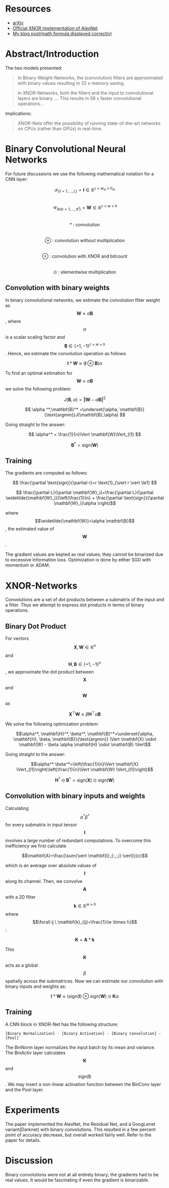 # Resources
- [arXiv](https://arxiv.org/abs/1603.05279)
- [Official XNOR implementation of AlexNet](http://allenai.org/plato/xnornet)
- [My blog post(math formula displayed correctly)](https://jaywonchung.github.io/read/papers/XNOR-Nets)

# Abstract/Introduction
The two models presented:
> In Binary-Weight-Networks, the (convolution) filters are approximated with binary values resulting in 32 x memory saving.

> In XNOR-Networks, both the filters and the input to convolutional layers are binary. ... This results in 58 x faster convolutional operations...

Implications:
> XNOR-Nets offer the possibility of running state-of-the-art networks on CPUs (rather than GPUs) in real-time.

# Binary Convolutional Neural Networks
For future discussions we use the following mathematical notation for a CNN layer:  

$$ \mathcal{I}_{l(l=1,...,L)} = \mathbf{I}\in \mathbb{R} ^{c \times w_{\text{in}} \times h_{\text{in}}}$$  
$$ \mathcal{W}_{lk(k=1,...,K^l)}=\mathbf{W} \in \mathbb{R} ^{c \times w \times h} $$  
$$ \ast\text{ : convolution} $$  
$$ \oplus\text{ : convolution without multiplication} $$  
$$ \otimes \text{ : convolution with XNOR and bitcount} $$  
$$ \odot \text{ : elementwise multiplication} $$  

## Convolution with binary weights
In binary convolutional networks, we estimate the convolution filter weight as $$ \mathbf{W}\approx\alpha \mathbf{B} $$, where $$ \alpha $$ is a scalar scaling factor and $$ \mathbf{B} \in \{+1, -1\} ^{c \times w \times h} $$. Hence, we estimate the convolution operation as follows:  

$$ \mathbf{I} \ast \mathbf{W}\approx (\mathbf{I}\oplus \mathbf{B})\alpha $$  

To find an optimal estimation for $$ \mathbf{W}\approx\alpha \mathbf{B} $$ we solve the following problem:  

$$ J(\mathbf{B},\alpha)=\Vert \mathbf{W}-\alpha \mathbf{B}\Vert^2 $$

$$ \alpha ^*,\mathbf{B}^* =\underset{\alpha, \mathbf{B}}{\text{argmin}}J(\mathbf{B},\alpha) $$  

Going straight to the answer:  

$$ \alpha^* = \frac{1}{n}\Vert \mathbf{W}\Vert_{l1} $$  

$$ \mathbf{B}^*=\text{sign}(\mathbf{W}) $$  


## Training
The gradients are computed as follows:  

$$ \frac{\partial \text{sign}}{\partial r}=r \text{1}_{\vert r \vert \le1} $$  

$$ \frac{\partial L}{\partial \mathbf{W}_i}=\frac{\partial L}{\partial \widetilde{\mathbf{W}_i}}\left(\frac{1}{n} + \frac{\partial \text{sign}}{\partial \mathbf{W}_i}\alpha \right)$$

where $$\widetilde{\mathbf{W}}=\alpha \mathbf{B}$$, the estimated value of $$\mathbf{W}$$.

The gradient values are kepted as real values; they cannot be binarized due to excessive information loss. Optimization is done by either SGD with momentum or ADAM.

# XNOR-Networks
Convolutions are a set of dot products between a submatrix of the input and a filter. Thus we attempt to express dot products in terms of binary operations.
## Binary Dot Product
For vectors $$\mathbf{X}, \mathbf{W} \in \mathbb{R}^n$$ and $$\mathbf{H}, \mathbf{B} \in \{+1,-1\}^n$$, we approximate the dot product between $$\mathbf{X}$$ and $$\mathbf{W}$$ as

$$\mathbf{X}^\top \mathbf{W} \approx \beta \mathbf{H}^\top \alpha \mathbf{B}$$

We solve the following optimization problem:

$$\alpha^*, \mathbf{H}^*, \beta^*, \mathbf{B}^*=\underset{\alpha, \mathbf{H}, \beta, \mathbf{B}}{\text{argmin}} \Vert \mathbf{X} \odot \mathbf{W} - \beta \alpha \mathbf{H} \odot \mathbf{B} \Vert$$

Going straight to the answer:

$$\alpha^* \beta^*=\left(\frac{1}{n}\Vert \mathbf{X} \Vert_{l1}\right)\left(\frac{1}{n}\Vert \mathbf{W} \Vert_{l1}\right)$$

$$\mathbf{H}^* \odot \mathbf{B}^*=\text{sign}(\mathbf{X}) \odot \text{sign}(\mathbf{W})$$

## Convolution with binary inputs and weights
Calculating $$\alpha^* \beta^*$$ for every submatrix in input tensor $$\mathbf{I}$$ involves a large number of redundant computations. To overcome this inefficiency we first calculate

$$\mathbf{A}=\frac{\sum{\vert \mathbf{I}_{:,:,i} \vert}}{c}$$

which is an average over absolute values of $$\mathbf{I}$$ along its channel. Then, we convolve $$\mathbf{A}$$ with a 2D filter $$\mathbf{k} \in \mathbb{R}^{w \times h}$$ where $$\forall ij \ \mathbf{k}_{ij}=\frac{1}{w \times h}$$:

$$ \mathbf{K}=\mathbf{A} \ast \mathbf{k} $$

This $$\mathbf{K}$$ acts as a global $$\beta$$ spatially across the submatrices. Now we can estimate our convolution with binary inputs and weights as:

$$ \mathbf{I} \ast \mathbf{W} \approx (\text{sign}(\mathbf{I}) \otimes \text{sign}(\mathbf{W}) \odot \mathbf{K} \alpha$$

## Training
A CNN block in XNOR-Net has the following structure:

```
[Binary Normalization] - [Binary Activation] - [Binary Convolution] - [Pool]
```

The BinNorm layer normalizes the input batch by its mean and variance. The BinActiv layer calculates $$\mathbf{K}$$ and $$\text{sign}(\mathbf{I})$$. We may insert a non-linear activation function between the BinConv layer and the Pool layer.

# Experiments
The paper implemented the AlexNet, the Residual Net, and a GoogLenet variant(Darknet) with binary convolutions. This resulted in a few percent point of accuracy decrease, but overall worked fairly well. Refer to the paper for details.

# Discussion

Binary convolutions were not at all entirely binary; the gradients had to be real values. It would be fascinating if even the gradient is binarizable.
